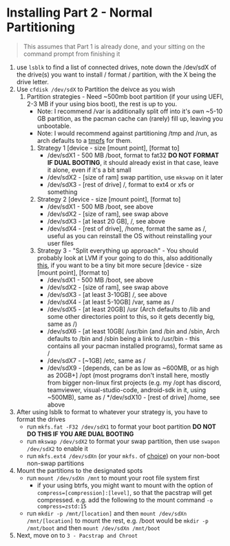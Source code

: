 # Installing Part 2 - Normal Partitioning

> This assumes that Part 1 is already done, and your sitting on the command prompt from finishing it

1. use `lsblk` to find a list of connected drives, note down the /dev/sdX of the drive(s) you want to install / format / partition, with the X being the drive letter.
1. Use `cfdisk /dev/sdX` to Partition the deivce as you wish
    1. Partition strategies - Need ~500mb boot partition (if your using UEFI, 2-3 MB if your using bios boot), the rest is up to you.
        * Note: I recommend /var is additionally split off into it's own ~5-10 GB partition, as the pacman cache can (rarely) fill up, leaving you unbootable.
        * Note: I would recommend against partitioning /tmp and /run, as arch defaults to a [tmpfs](https://wiki.archlinux.org/index.php/tmpfs) for them.
        1. Strategy 1 [device - size [mount point], [format to]
            * /dev/sdX1 - 500 MB /boot, format to fat32 **DO NOT FORMAT IF DUAL BOOTING**, it should already exist in that case, leave it alone, even if it's a bit small
            * /dev/sdX2 - [size of ram] swap partition, use `mkswap` on it later
            * /dev/sdX3 - [rest of drive] /, format to ext4 or xfs or something
        1. Strategy 2 [device - size [mount point], [format to]
            * /dev/sdX1 - 500 MB /boot, see above
            * /dev/sdX2 - [size of ram], see swap above
            * /dev/sdX3 - [at least 20 GB], /, see above
            * /dev/sdX4 - [rest of drive], /home, format the same as /, useful as you can reinstall the OS without reinstalling your user files
        1. Strategy 3 - "Split everything up approach" - You should probably look at LVM if your going to do this, also additionally [this](https://security.stackexchange.com/a/38803), if you want to be a tiny bit more secure [device - size [mount point], [format to]
            * /dev/sdX1 - 500 MB /boot, see above
            * /dev/sdX2 - [size of ram], see swap above
            * /dev/sdX3 - [at least 3-10GB] /, see above
            * /dev/sdX4 - [at least 5-10GB] /var, same as /
            * /dev/sdX5 - [at least 20GB] /usr (Arch defaults to /lib and some other directories point to this, so it gets decently big, same as /)
            * /dev/sdX6 - [at least 10GB[ /usr/bin (and /bin and /sbin, Arch defaults to /bin and /sbin being a link to /usr/bin - this contains all your pacman installed programs), format same as /
            * /dev/sdX7 - [~1GB] /etc, same as /
            * /dev/sdX9 - [depends, can be as low as ~600MB, or as high as 20GB+] /opt (most programs don't install here, mostly from bigger non-linux first projects (e.g. my /opt has discord, teamviewer, visual-studio-code, android-sdk in it, using ~500MB), same as /
            */dev/sdX10 - [rest of drive] /home, see above
1. After using lsblk to format to whatever your strategy is, you have to format the drives
    * run `mkfs.fat -F32 /dev/sdX1` to format your boot partition **DO NOT DO THIS IF YOU ARE DUAL BOOTING**
    * run `mkswap /dev/sdX2` to format your swap partition, then use `swapon /dev/sdX2` to enable it
    * run `mkfs.ext4 /dev/sdXn` (or your `mkfs.` of [choice](https://wiki.archlinux.org/index.php/File_systems)) on your non-boot non-swap partitions
1. Mount the partitions to the designated spots
    * run `mount /dev/sdXn /mnt` to mount your root file system first
      * if your using btrfs, you might want to mount with the option of `compress=[compression]:[level]`, so that the pacstrap will get compressed. e.g. add the following to the mount command `-o compress=zstd:15`
    * run `mkdir -p /mnt/[location]` and then `mount /dev/sdXn /mnt/[location]` to mount the rest, e.g. /boot would be `mkdir -p /mnt/boot` and then `mount /dev/sdXn /mnt/boot`
1. Next, move on to `3 - Pacstrap and Chroot`
